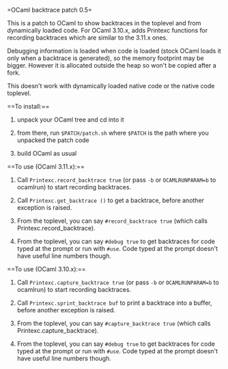 =OCaml backtrace patch 0.5=

This is a patch to OCaml to show backtraces in the toplevel and from
dynamically loaded code. For OCaml 3.10.x, adds Printexc functions for
recording backtraces which are similar to the 3.11.x ones.

Debugging information is loaded when code is loaded (stock OCaml loads
it only when a backtrace is generated), so the memory footprint may be
bigger. However it is allocated outside the heap so won't be copied
after a fork.

This doesn't work with dynamically loaded native code or the native
code toplevel.


==To install:==

 1. unpack your OCaml tree and cd into it

 2. from there, run `$PATCH/patch.sh` where `$PATCH` is the path where
    you unpacked the patch code

 3. build OCaml as usual


==To use (OCaml 3.11.x):==

 1. Call `Printexc.record_backtrace true` (or pass `-b` or
    `OCAMLRUNPARAM=b` to ocamlrun) to start recording backtraces.

 2. Call `Printexc.get_backtrace ()` to get a backtrace, before
    another exception is raised.

 3. From the toplevel, you can say `#record_backtrace true` (which
    calls Printexc.record_backtrace).

 4. From the toplevel, you can say `#debug true` to get backtraces for
    code typed at the prompt or run with `#use`. Code typed at the
    prompt doesn't have useful line numbers though.


==To use (OCaml 3.10.x):==

 1. Call `Printexc.capture_backtrace true` (or pass `-b` or
    `OCAMLRUNPARAM=b` to ocamlrun) to start recording backtraces.

 2. Call `Printexc.sprint_backtrace buf` to print a backtrace into a
    buffer, before another exception is raised.

 3. From the toplevel, you can say `#capture_backtrace true` (which
    calls Printexc.capture_backtrace).

 4. From the toplevel, you can say `#debug true` to get backtraces for
    code typed at the prompt or run with `#use`. Code typed at the
    prompt doesn't have useful line numbers though.
